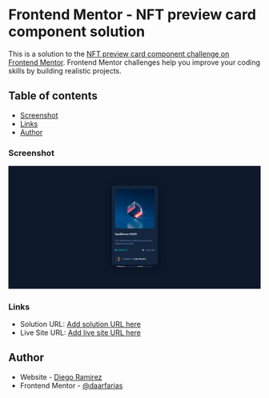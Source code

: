 # Frontend Mentor - NFT preview card component solution

This is a solution to the [NFT preview card component challenge on Frontend Mentor](https://www.frontendmentor.io/challenges/nft-preview-card-component-SbdUL_w0U). Frontend Mentor challenges help you improve your coding skills by building realistic projects. 

## Table of contents

- [Screenshot](#screenshot)
- [Links](#links)
- [Author](#author)



### Screenshot

![](https://github.com/daarfarias/NFT-preview-card-component/blob/main/screenshot.png)

### Links

- Solution URL: [Add solution URL here](https://www.frontendmentor.io/solutions/nft-preview-card-component-IlRHgFqzD)
- Live Site URL: [Add live site URL here](https://nft-preview-card-component-sable.vercel.app/)


## Author

- Website - [Diego Ramirez](https://github.com/daarfarias)
- Frontend Mentor - [@daarfarias](https://www.frontendmentor.io/profile/yourusername)


